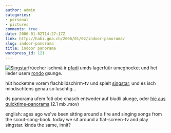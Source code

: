 ```yaml
---
author: admin
categories:
- personal
- pictures
comments: true
date: 2006-01-02T14:27:17Z
link: http://habi.gna.ch/2006/01/02/indoor-panorama/
slug: indoor-panorama
title: indoor panorama
wordpress_id: 121
---
```


[![Singstar](http://habi.gna.ch/blog/images/singstar-tm.jpg)](http://habi.gna.ch/blog/images/singstar.jpg)früecher ischmä ir [pfadi](http://www.pfadi-falkenstein.ch/) umds lagerfüür umeghocket und het lieder usem [rondo](http://www.hajk.ch/h/shop_details.php?product_id=330&category_id=21084) gsunge.



hüt hocketme vorem flachbildschirm-tv und spielt [singstar](http://www.pocket-lint.co.uk/review.php?reviewId=417), und es isch mindischtens genau so luschtig...



ds panorama ufem foti obe chasch entweder auf biudli aluege, oder [hie aus quicktime-panorama](http://habi.gna.ch/blog/images/singstar.mov) (2.1 mb .mov)


  



english: ages ago we've been sitting around a fire and singing songs from the scout-song-book. today we sit around a flat-screen-tv and play singstar. kinda the same, innit?

